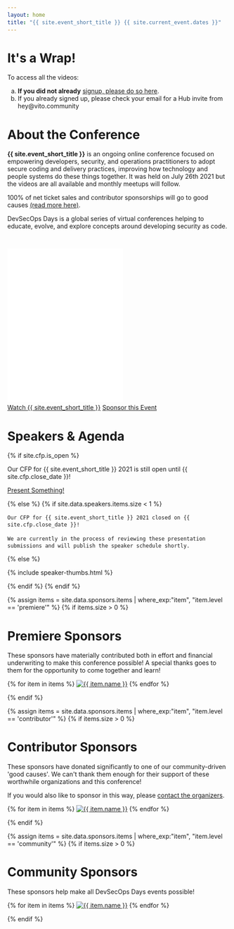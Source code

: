 ```yaml
---
layout: home
title: "{{ site.event_short_title }} {{ site.current_event.dates }}"
---
```


<div style="clear:both;">
</div>

<div class="flexbox">

<div markdown="1" style="flex:1;align-self:flex-start;">

# It's a Wrap!

To access all the videos:

<ol type="a">
  <li><strong>If you did not already</strong> <a href="/signup">signup, please do so here</a>.</li>
  <li>If you already signed up, please check your email for a Hub invite from hey@vito.community</li>
</ol>

# About the Conference

**{{ site.event_short_title }}** is an ongoing online conference focused on empowering developers, security, and operations practitioners to adopt secure coding and delivery practices, improving how technology and people systems do these things together. It was held on July 26th 2021 but the videos are all available and monthly meetups will follow.

100% of net ticket sales and contributor sponsorships will go to good causes [(read more here)](/efforts).

DevSecOps Days is a global series of virtual conferences helping to educate, evolve, and explore concepts around developing security as code.

</div>

<div class="hide-when-vertical" style="align-self:flex-end;">

  <img src="/assets/images/duck-sec.png" style="height:25em;margin-top:2em;" />

</div>

</div>


<div style="clear:both;">
</div>

<div class="flexbox">
  <a class="flexbox-button" href="{{ site.registration.relative_path }}">Watch {{ site.event_short_title }}</a>
  <a class="flexbox-button" href="/sponsor">Sponsor this Event</a>
</div>

# Speakers & Agenda

{% if site.cfp.is_open %}

  Our CFP for {{ site.event_short_title }} 2021 is still open until {{ site.cfp.close_date }}!

  <div class="flexbox">
    <a class="flexbox-button" href="https://www.papercall.io/devsecops-days-boston-2021">Present Something!</a>
  </div>

{% else %}
  {% if site.data.speakers.items.size < 1 %}

    Our CFP for {{ site.event_short_title }} 2021 closed on {{ site.cfp.close_date }}!

    We are currently in the process of reviewing these presentation submissions and will publish the speaker schedule shortly.
  {% else %}

{% include speaker-thumbs.html %}

  {% endif %}
{% endif %}


{% assign items = site.data.sponsors.items | where_exp:"item", "item.level == 'premiere'" %}
{% if items.size > 0 %}

# Premiere Sponsors

These sponsors have materially contributed both in effort and financial underwriting to make this conference possible! A special thanks goes to them for the opportunity to come together and learn!

<div class="flexbox">
  {% for item in items %}
    <a href="{{ item.link }}"><img class="sponsor-logo-{{ item.level }}" src="/assets/images/sponsors/{{ item.logo }}" title="{{ item.name }}"></a>
  {% endfor %}
</div>

{% endif %}

{% assign items = site.data.sponsors.items | where_exp:"item", "item.level == 'contributor'" %}
{% if items.size > 0 %}

# Contributor Sponsors

These sponsors have donated significantly to one of our community-driven 'good causes'.
We can't thank them enough for their support of these worthwhile organizations and this conference!

If you would also like to sponsor in this way, please [contact the organizers](/contact).

<div class="flexbox">
  {% for item in items %}
    <a href="{{ item.link }}"><img class="sponsor-logo-{{ item.level }}" src="/assets/images/sponsors/{{ item.logo }}" title="{{ item.name }}"></a>
  {% endfor %}
</div>

{% endif %}

{% assign items = site.data.sponsors.items | where_exp:"item", "item.level == 'community'" %}
{% if items.size > 0 %}

# Community Sponsors

These sponsors help make all DevSecOps Days events possible!

<div class="flexbox">
  {% for item in items %}
    <a href="{{ item.link }}"><img class="sponsor-logo-{{ item.level }}" src="/assets/images/sponsors/{{ item.logo }}" title="{{ item.name }}"></a>
  {% endfor %}
</div>

{% endif %}

